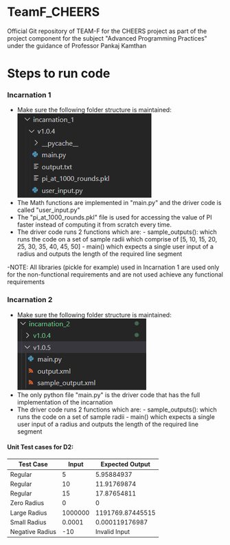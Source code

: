 # TeamF_CHEERS
Official Git repository of TEAM-F for the CHEERS project as part of the project component for the subject "Advanced Programming Practices" under the guidance of Professor Pankaj Kamthan


# Steps to run code
### Incarnation 1
 - Make sure the following folder structure is maintained:
![Incarnation 1.jpg](https://github.com/ShrawanSai/TeamF_CHEERS/blob/main/images/Incarnation1.png)
 - The Math functions are implemented in "main.py" and the driver code is called "user_input.py"
 - The "pi_at_1000_rounds.pkl" file is used for accessing the value of PI faster instead of computing it from scratch every time.
 - The driver code runs 2 functions which are:
				 - sample_outputs(): which runs the code on a set of sample radii which comprise of [5, 10, 15, 20, 25, 30, 35, 40, 45, 50]
				 - main() which expects a single user input of a radius and outputs the length of the required line segment

 -NOTE: All libraries (pickle for example) used in Incarnation 1 are used only for the non-functional requirements and are not used achieve any functional requirements


### Incarnation 2
 - Make sure the following folder structure is maintained:
![Incarnation 2.jpg](https://github.com/ShrawanSai/TeamF_CHEERS/blob/main/images/Incarnation2.png)
 - The only python file "main.py" is the driver code that has the full implementation of the incarnation
 - The driver code runs 2 functions which are:
				 - sample_outputs(): which runs the code on a set of sample radii
				 - main() which expects a single user input of a radius and outputs the length of the required line segment



#### Unit Test cases for D2:
| Test Case  | Input | Expected Output |
| ------------- | ------------- | ------------- |
| Regular  | 5  | 5.95884937 |
| Regular  | 10  | 11.91769874 |
| Regular  | 15 | 17.87654811 |
| Zero Radius  | 0  | 0 |
| Large Radius  | 1000000  | 1191769.87445515 |
| Small Radius  | 0.0001 | 0.000119176987 |
| Negative Radius  | -10 | Invalid Input |
